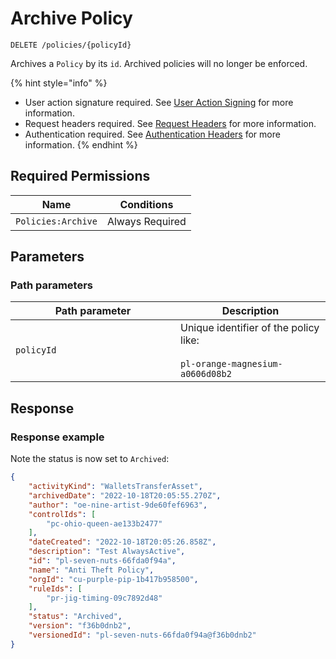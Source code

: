 # Archive Policy

`DELETE /policies/{policyId}`

Archives a `Policy` by its `id`. Archived policies will no longer be enforced.

{% hint style="info" %}
* User action signature required. See [User Action Signing](../../../authentication/user-action-signing/) for more information.
* Request headers required. See [Request Headers](../../../../getting-started/request-headers.md) for more information.
* Authentication required. See [Authentication Headers](../../../../getting-started/request-headers.md#authentication-headers) for more information.
{% endhint %}

## Required Permissions

| Name               | Conditions      |
| ------------------ | --------------- |
| `Policies:Archive` | Always Required |

## Parameters <a href="#parameters.1" id="parameters.1"></a>

### Path parameters <a href="#path-parameters" id="path-parameters"></a>

<table><thead><tr><th width="248">Path parameter</th><th>Description</th></tr></thead><tbody><tr><td><code>policyId</code></td><td>Unique identifier of the policy like:<br><br><code>pl-orange-magnesium-a0606d08b2</code></td></tr></tbody></table>

## Response <a href="#response" id="response"></a>

### Response example <a href="#response-example" id="response-example"></a>

Note the status is now set to `Archived`:

```json
{
    "activityKind": "WalletsTransferAsset",
    "archivedDate": "2022-10-18T20:05:55.270Z",
    "author": "oe-nine-artist-9de60fef6963",
    "controlIds": [
        "pc-ohio-queen-ae133b2477"
    ],
    "dateCreated": "2022-10-18T20:05:26.858Z",
    "description": "Test AlwaysActive",
    "id": "pl-seven-nuts-66fda0f94a",
    "name": "Anti Theft Policy",
    "orgId": "cu-purple-pip-1b417b958500",
    "ruleIds": [
        "pr-jig-timing-09c7892d48"
    ],
    "status": "Archived",
    "version": "f36b0dnb2",
    "versionedId": "pl-seven-nuts-66fda0f94a@f36b0dnb2"
}
```
